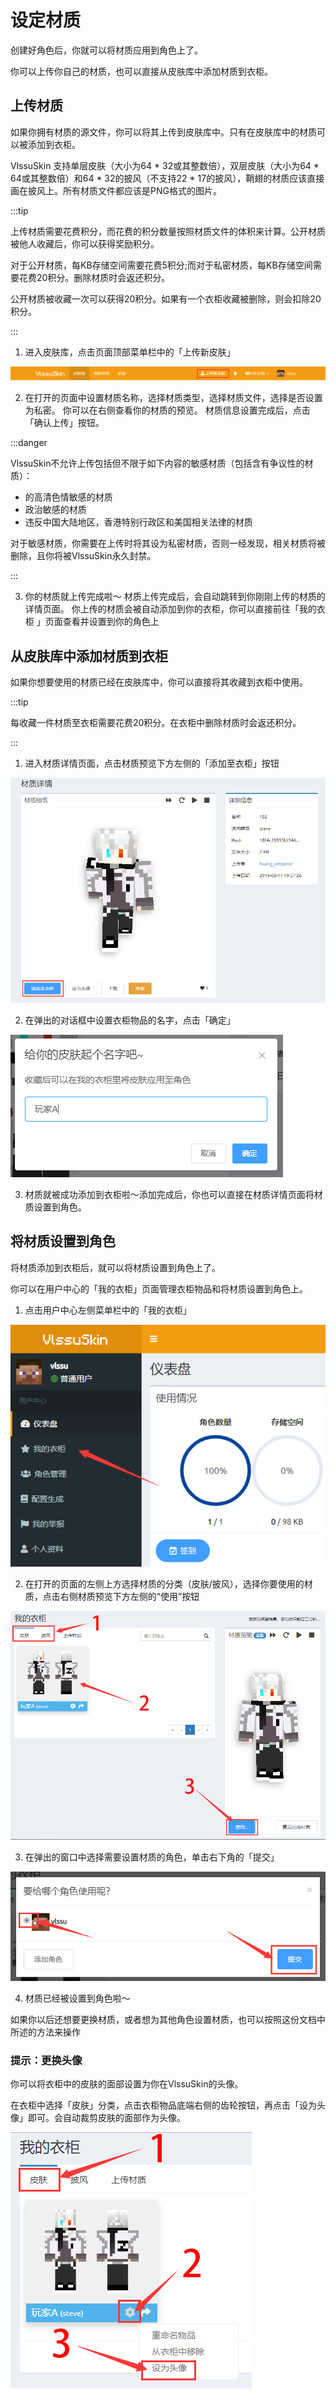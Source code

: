 # 设定材质

创建好角色后，你就可以将材质应用到角色上了。

你可以上传你自己的材质，也可以直接从皮肤库中添加材质到衣柜。

## 上传材质

如果你拥有材质的源文件，你可以将其上传到皮肤库中。只有在皮肤库中的材质可以被添加到衣柜。

VlssuSkin 支持单层皮肤（大小为64 * 32或其整数倍），双层皮肤（大小为64 * 64或其整数倍）和64 * 32的披风（不支持22 * 17的披风），鞘翅的材质应该直接画在披风上。所有材质文件都应该是PNG格式的图片。

:::tip

上传材质需要花费积分，而花费的积分数量按照材质文件的体积来计算。公开材质被他人收藏后，你可以获得奖励积分。

对于公开材质，每KB存储空间需要花费5积分;而对于私密材质，每KB存储空间需要花费20积分。删除材质时会返还积分。

公开材质被收藏一次可以获得20积分。如果有一个衣柜收藏被删除，则会扣除20积分。

:::

1. 进入皮肤库，点击页面顶部菜单栏中的「上传新皮肤」

![An image](/img/vlssuskin/st1.png)

2. 在打开的页面中设置材质名称，选择材质类型，选择材质文件，选择是否设置为私密。
你可以在右侧查看你的材质的预览。
材质信息设置完成后，点击「确认上传」按钮。

:::danger

VlssuSkin不允许上传包括但不限于如下内容的敏感材质（包括含有争议性的材质）：

- 的高清色情敏感的材质
- 政治敏感的材质
- 违反中国大陆地区，香港特别行政区和美国相关法律的材质

对于敏感材质，你需要在上传时将其设为私密材质，否则一经发现，相关材质将被删除，且你将被VlssuSkin永久封禁。

:::

3. 你的材质就上传完成啦〜
材质上传完成后，会自动跳转到你刚刚上传的材质的详情页面。
你上传的材质会被自动添加到你的衣柜，你可以直接前往「我的衣柜 」页面查看并设置到你的角色上

## 从皮肤库中添加材质到衣柜

如果你想要使用的材质已经在皮肤库中，你可以直接将其收藏到衣柜中使用。

:::tip

每收藏一件材质至衣柜需要花费20积分。在衣柜中删除材质时会返还积分。

:::

1. 进入材质详情页面，点击材质预览下方左侧的「添加至衣柜」按钮

![An image](/img/vlssuskin/st2.png)

2. 在弹出的对话框中设置衣柜物品的名字，点击「确定」

![An image](/img/vlssuskin/st3.png)

3. 材质就被成功添加到衣柜啦〜添加完成后，你也可以直接在材质详情页面将材质设置到角色。

## 将材质设置到角色

将材质添加到衣柜后，就可以将材质设置到角色上了。

你可以在用户中心的「我的衣柜」页面管理衣柜物品和将材质设置到角色上。

1. 点击用户中心左侧菜单栏中的「我的衣柜」

![An image](/img/vlssuskin/st4.png)

2. 在打开的页面的左侧上方选择材质的分类（皮肤/披风），选择你要使用的材质，点击右侧材质预览下方左侧的“使用”按钮

![An image](/img/vlssuskin/st5.png)

3. 在弹出的窗口中选择需要设置材质的角色，单击右下角的「提交」

![An image](/img/vlssuskin/st6.png)

4. 材质已经被设置到角色啦〜

如果你以后还想要更换材质，或者想为其他角色设置材质，也可以按照这份文档中所述的方法来操作

### 提示：更换头像

你可以将衣柜中的皮肤的面部设置为你在VlssuSkin的头像。

在衣柜中选择「皮肤」分类，点击衣柜物品底端右侧的齿轮按钮，再点击「设为头像」即可。会自动裁剪皮肤的面部作为头像。

![An image](/img/vlssuskin/st7.png)